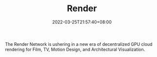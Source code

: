 ﻿---
weight: 
title: "Render"
description: "The Render Network is ushering in a new era of decentralized GPU cloud rendering for Film, TV, Motion Design, and Architectural Visualization."
date: 2022-03-25T21:57:40+08:00
lastmod: 2022-03-25T16:45:40+08:00
draft: false
authors: ["Metabd"]
featuredImage: "554.png"
link: "https://rendertoken.com/"
tags: ["Render","ËãÁ¦"]
categories: ["navigation"]
navigation: ["ËãÁ¦"]
lightgallery: true
toc: true
pinned: false
recommend: false
recommend1: false
---
The Render Network is ushering in a new era of decentralized GPU cloud rendering for Film, TV, Motion Design, and Architectural Visualization.
